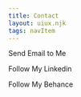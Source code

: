 ```yaml
---
title: Contact
layout: uiux.njk
tags: navItem
---
```

<main class="contact_container">
  
  <div class="cardforcontact ">
        <a href="mailto:minlynccc@gmail.com">
      <i class="fa fa-envelope" style="font-size:30px"></i></a>
           <p>Send Email to Me</p>
          </div>
        <div class="cardforcontact">
      <a class="p25" href="https://www.linkedin.com/in/evelyn-minglin-chen-384513169/"><i class="fa fa-linkedin-square" style="font-size:40px"></i></a>
          <p>Follow My Linkedin</p>
        </div>
       <div class="cardforcontact">
      <a class="p25" href="https://www.behance.net/minlynca50f"><i class="fa fa-behance" style="font-size:40px"></i></a>
                  <p>Follow My Behance</p>
        </div>
      </div>
</main>

